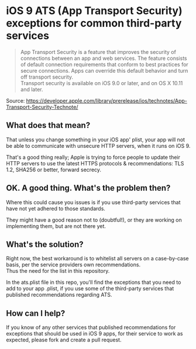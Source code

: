 # iOS 9 ATS (App Transport Security) exceptions for common third-party services

> App Transport Security is a feature that improves the security of connections between an app and web services. The feature consists of default connection requirements that conform to best practices for secure connections. Apps can override this default behavior and turn off transport security.  
> Transport security is available on iOS 9.0 or later, and on OS X 10.11 and later.

Source: https://developer.apple.com/library/prerelease/ios/technotes/App-Transport-Security-Technote/

## What does that mean?

That unless you change something in your iOS app' plist, your app will not be able to communicate with unsecure HTTP servers, when it runs on iOS 9.

That's a good thing really; Apple is trying to force people to update their HTTP servers to use the latest HTTPS protocols & recommendations: TLS 1.2, SHA256 or better, forward secrecy.

## OK. A good thing. What's the problem then?

Where this could cause you issues is if you use third-party services that have not yet adhered to those standards.

They might have a good reason not to (doubtful!), or they are working on implementing them, but are not there yet.

## What's the solution?

Right now, the best workaround is to whitelist all servers on a case-by-case basis, per the service providers own recommendations.  
Thus the need for the list in this repository.

In the ats.plist file in this repo, you'll find the exceptions that you need to add to your app .plist, if you use some of the third-party services that published recommendations regarding ATS.

## How can I help?

If you know of any other services that published recommendations for exceptions that should be used in iOS 9 apps, for their service to work as expected, please fork and create a pull request.


